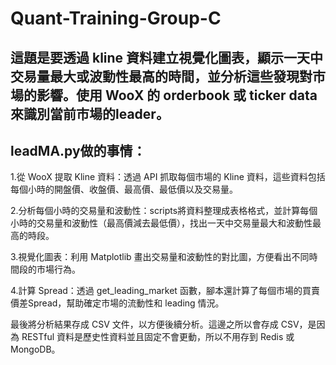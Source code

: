 # Quant-Training-Group-C
## 這題是要透過 kline 資料建立視覺化圖表，顯示一天中交易量最大或波動性最高的時間，並分析這些發現對市場的影響。使用 WooX 的 orderbook 或 ticker data 來識別當前市場的leader。
## leadMA.py做的事情：
1.從 WooX 提取 Kline 資料：透過 API 抓取每個市場的 Kline 資料，這些資料包括每個小時的開盤價、收盤價、最高價、最低價以及交易量。

2.分析每個小時的交易量和波動性：scripts將資料整理成表格格式，並計算每個小時的交易量和波動性（最高價減去最低價），找出一天中交易量最大和波動性最高的時段。

3.視覺化圖表：利用 Matplotlib 畫出交易量和波動性的對比圖，方便看出不同時間段的市場行為。

4.計算 Spread：透過 get_leading_market 函數，腳本還計算了每個市場的買賣價差Spread，幫助確定市場的流動性和 leading 情況。

最後將分析結果存成 CSV 文件，以方便後續分析。這邊之所以會存成 CSV，是因為 RESTful 資料是歷史性資料並且固定不會更動，所以不用存到 Redis 或 MongoDB。
